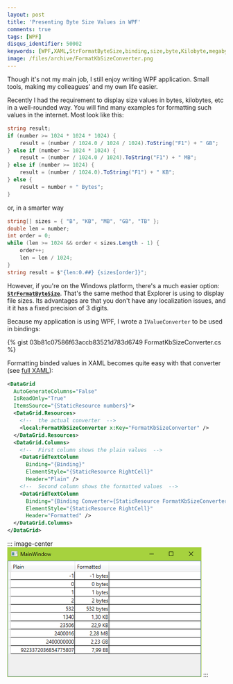 ```yaml
---
layout: post
title: 'Presenting Byte Size Values in WPF'
comments: true
tags: [WPF]
disqus_identifier: 50002
keywords: [WPF,XAML,StrFormatByteSize,binding,size,byte,Kilobyte,megabyte,converter,IValueConverter]
image: /files/archive/FormatKbSizeConverter.png
---
```


Though it's not my main job, I still enjoy writing WPF application. Small tools, making
my colleagues' and my own life easier.

Recently I had the requirement to display size values in bytes, kilobytes, etc in a well-rounded way.
You will find many examples for formatting such values in the internet. Most look like this:

```c#
string result;
if (number >= 1024 * 1024 * 1024) {
    result = (number / 1024.0 / 1024 / 1024).ToString("F1") + " GB";
} else if (number >= 1024 * 1024) {
    result = (number / 1024.0 / 1024).ToString("F1") + " MB";
} else if (number >= 1024) {
    result = (number / 1024.0).ToString("F1") + " KB";
} else {
    result = number + " Bytes";
}
```

or, in a smarter way

```c#
string[] sizes = { "B", "KB", "MB", "GB", "TB" };
double len = number;
int order = 0;
while (len >= 1024 && order < sizes.Length - 1) {
    order++;
    len = len / 1024;
}
string result = $"{len:0.##} {sizes[order]}";
```

However, if you're on the Windows platform, there's a much easier option:
**[`StrFormatByteSize`](https://msdn.microsoft.com/en-us/library/windows/desktop/bb759975(v=vs.85).aspx)**.
That's the same method that Explorer is using to display file sizes. Its advantages are that
you don't have any localization issues, and it it has a fixed precision of 3 digits.

Because my application is using WPF, I wrote a `IValueConverter` to be used in bindings:

{% gist 03b81c07586f63accb83521d783d6749 FormatKbSizeConverter.cs %}

Formatting binded values in XAML becomes quite easy with that converter
(see [full XAML](https://gist.github.com/thoemmi/03b81c07586f63accb83521d783d6749#file-mainwindow-xaml)):

```xml
<DataGrid
  AutoGenerateColumns="False"
  IsReadOnly="True"
  ItemsSource="{StaticResource numbers}">
  <DataGrid.Resources>
    <!--  the actual converter  -->
    <local:FormatKbSizeConverter x:Key="FormatKbSizeConverter" />
  </DataGrid.Resources>
  <DataGrid.Columns>
    <!--  First column shows the plain values  -->
    <DataGridTextColumn
      Binding="{Binding}"
      ElementStyle="{StaticResource RightCell}"
      Header="Plain" />
    <!--  Second column shows the formatted values  -->
    <DataGridTextColumn
      Binding="{Binding Converter={StaticResource FormatKbSizeConverter}}"
      ElementStyle="{StaticResource RightCell}"
      Header="Formatted" />
  </DataGrid.Columns>
</DataGrid>
```

::: image-center
![FormatKbSizeConverter](/files/archive/FormatKbSizeConverter.png)
:::